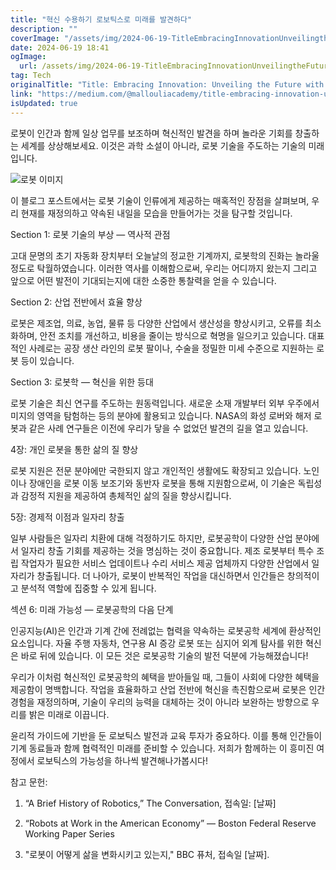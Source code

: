 ```yaml
---
title: "혁신 수용하기 로보틱스로 미래를 발견하다"
description: ""
coverImage: "/assets/img/2024-06-19-TitleEmbracingInnovationUnveilingtheFuturewithRobotics_0.png"
date: 2024-06-19 18:41
ogImage:
  url: /assets/img/2024-06-19-TitleEmbracingInnovationUnveilingtheFuturewithRobotics_0.png
tag: Tech
originalTitle: "Title: Embracing Innovation: Unveiling the Future with Robotics"
link: "https://medium.com/@mallouliacademy/title-embracing-innovation-unveiling-the-future-with-robotics-a85c671cb13e"
isUpdated: true
---
```


로봇이 인간과 함께 일상 업무를 보조하며 혁신적인 발견을 하며 놀라운 기회를 창출하는 세계를 상상해보세요. 이것은 과학 소설이 아니라, 로봇 기술을 주도하는 기술의 미래입니다.

![로봇 이미지](/assets/img/2024-06-19-TitleEmbracingInnovationUnveilingtheFuturewithRobotics_0.png)

이 블로그 포스트에서는 로봇 기술이 인류에게 제공하는 매혹적인 장점을 살펴보며, 우리 현재를 재정의하고 약속된 내일을 모습을 만들어가는 것을 탐구할 것입니다.

Section 1: 로봇 기술의 부상 — 역사적 관점

<!-- cozy-coder - 수평 -->

<ins class="adsbygoogle"
     style="display:block"
     data-ad-client="ca-pub-4877378276818686"
     data-ad-slot="1107185301"
     data-ad-format="auto"
     data-full-width-responsive="true"></ins>

<script>
     (adsbygoogle = window.adsbygoogle || []).push({});
</script>

고대 문명의 초기 자동화 장치부터 오늘날의 정교한 기계까지, 로봇학의 진화는 놀라울 정도로 탁월하였습니다. 이러한 역사를 이해함으로써, 우리는 어디까지 왔는지 그리고 앞으로 어떤 발전이 기대되는지에 대한 소중한 통찰력을 얻을 수 있습니다.

Section 2: 산업 전반에서 효율 향상

로봇은 제조업, 의료, 농업, 물류 등 다양한 산업에서 생산성을 향상시키고, 오류를 최소화하며, 안전 조치를 개선하고, 비용을 줄이는 방식으로 혁명을 일으키고 있습니다. 대표적인 사례로는 공장 생산 라인의 로봇 팔이나, 수술을 정밀한 미세 수준으로 지원하는 로봇 등이 있습니다.

Section 3: 로봇학 — 혁신을 위한 등대

<!-- cozy-coder - 수평 -->

<ins class="adsbygoogle"
     style="display:block"
     data-ad-client="ca-pub-4877378276818686"
     data-ad-slot="1107185301"
     data-ad-format="auto"
     data-full-width-responsive="true"></ins>

<script>
     (adsbygoogle = window.adsbygoogle || []).push({});
</script>

로봇 기술은 최신 연구를 주도하는 원동력입니다. 새로운 소재 개발부터 외부 우주에서 미지의 영역을 탐험하는 등의 분야에 활용되고 있습니다. NASA의 화성 로버와 해저 로봇과 같은 사례 연구들은 이전에 우리가 닿을 수 없었던 발견의 길을 열고 있습니다.

4장: 개인 로봇을 통한 삶의 질 향상

로봇 지원은 전문 분야에만 국한되지 않고 개인적인 생활에도 확장되고 있습니다. 노인이나 장애인을 로봇 이동 보조기와 동반자 로봇을 통해 지원함으로써, 이 기술은 독립성과 감정적 지원을 제공하여 총체적인 삶의 질을 향상시킵니다.

5장: 경제적 이점과 일자리 창출

<!-- cozy-coder - 수평 -->

<ins class="adsbygoogle"
     style="display:block"
     data-ad-client="ca-pub-4877378276818686"
     data-ad-slot="1107185301"
     data-ad-format="auto"
     data-full-width-responsive="true"></ins>

<script>
     (adsbygoogle = window.adsbygoogle || []).push({});
</script>

일부 사람들은 일자리 치환에 대해 걱정하기도 하지만, 로봇공학이 다양한 산업 분야에서 일자리 창출 기회를 제공하는 것을 명심하는 것이 중요합니다. 제조 로봇부터 특수 조립 작업자가 필요한 서비스 업데이트나 수리 서비스 제공 업체까지 다양한 산업에서 일자리가 창출됩니다. 더 나아가, 로봇이 반복적인 작업을 대신하면서 인간들은 창의적이고 분석적 역할에 집중할 수 있게 됩니다.

섹션 6: 미래 가능성 — 로봇공학의 다음 단계

인공지능(AI)은 인간과 기계 간에 전례없는 협력을 약속하는 로봇공학 세계에 환상적인 요소입니다. 자율 주행 자동차, 연구용 AI 증강 로봇 또는 심지어 외계 탐사를 위한 혁신은 바로 뒤에 있습니다. 이 모든 것은 로봇공학 기술의 발전 덕분에 가능해졌습니다!

우리가 이처럼 혁신적인 로봇공학의 혜택을 받아들일 때, 그들이 사회에 다양한 혜택을 제공함이 명백합니다. 작업을 효율화하고 산업 전반에 혁신을 촉진함으로써 로봇은 인간 경험을 재정의하며, 기술이 우리의 능력을 대체하는 것이 아니라 보완하는 방향으로 우리를 밝은 미래로 이끕니다.

<!-- cozy-coder - 수평 -->

<ins class="adsbygoogle"
     style="display:block"
     data-ad-client="ca-pub-4877378276818686"
     data-ad-slot="1107185301"
     data-ad-format="auto"
     data-full-width-responsive="true"></ins>

<script>
     (adsbygoogle = window.adsbygoogle || []).push({});
</script>

윤리적 가이드에 기반을 둔 로보틱스 발전과 교육 투자가 중요하다. 이를 통해 인간들이 기계 동료들과 함께 협력적인 미래를 준비할 수 있습니다. 저희가 함께하는 이 흥미진 여정에서 로보틱스의 가능성을 하나씩 발견해나가봅시다!

참고 문헌:

1. “A Brief History of Robotics,” The Conversation, 접속일: [날짜]

2. “Robots at Work in the American Economy” — Boston Federal Reserve Working Paper Series

<!-- cozy-coder - 수평 -->

<ins class="adsbygoogle"
     style="display:block"
     data-ad-client="ca-pub-4877378276818686"
     data-ad-slot="1107185301"
     data-ad-format="auto"
     data-full-width-responsive="true"></ins>

<script>
     (adsbygoogle = window.adsbygoogle || []).push({});
</script>

3. "로봇이 어떻게 삶을 변화시키고 있는지," BBC 퓨처, 접속일 [날짜].
